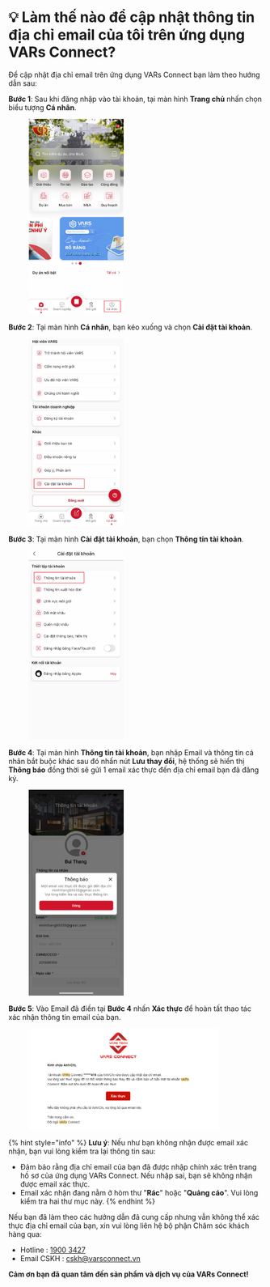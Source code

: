 # 💡 Làm thế nào để cập nhật thông tin địa chỉ email của tôi trên ứng dụng VARs Connect?

Để cập nhật địa chỉ email trên ứng dụng VARs Connect bạn làm theo hướng dẫn sau:

**Bước 1**: Sau khi đăng nhập vào tài khoản, tại màn hình **Trang chủ** nhấn chọn biểu tượng **Cá nhân**.

<figure><img src="../.gitbook/assets/image (1047).png" alt="" width="188"><figcaption></figcaption></figure>

**Bước 2**: Tại màn hình **Cá nhân**, bạn kéo xuống và chọn **Cài đặt tài khoản**.

<figure><img src="../.gitbook/assets/image (133).png" alt="" width="188"><figcaption></figcaption></figure>

**Bước 3**: Tại màn hình **Cài đặt tài khoản**, bạn chọn **Thông tin tài khoản**.

<figure><img src="../.gitbook/assets/image (132).png" alt="" width="188"><figcaption></figcaption></figure>

**Bước 4**: Tại màn hình **Thông tin tài khoản**, bạn nhập Email và thông tin cá nhân bắt buộc khác sau đó nhấn nút **Lưu thay đổi**, hệ thống sẽ hiển thị **Thông báo** đồng thời sẽ gửi 1 email xác thực đến địa chỉ email bạn đã đăng ký.

<figure><img src="../.gitbook/assets/image (390).png" alt="" width="188"><figcaption></figcaption></figure>

**Bước 5**: Vào Email đã điền tại **Bước 4** nhấn **Xác thực** để hoàn tất thao tác xác nhận thông tin email của bạn.

<figure><img src="../.gitbook/assets/image (391).png" alt="" width="375"><figcaption></figcaption></figure>

&#x20;    &#x20;

&#x20;  &#x20;

{% hint style="info" %}
**Lưu ý**: Nếu như bạn không nhận được email xác nhận, bạn vui lòng kiểm tra lại thông tin sau:

* Đảm bảo rằng địa chỉ email của bạn đã được nhập chính xác trên trang hồ sơ của ứng dụng VARs Connect. Nếu nhập sai, bạn sẽ không nhận được email xác thực.&#x20;
* Email xác nhận đang nằm ở hòm thư "**Rác**" hoặc "**Quảng cáo**". Vui lòng kiểm tra hai thư mục này.&#x20;
{% endhint %}

Nếu bạn đã làm theo các hướng dẫn đã cung cấp nhưng vẫn không thể xác thực địa chỉ email của bạn, xin vui lòng liên hệ bộ phận Chăm sóc khách hàng qua:

* Hotline         : [1900 3427](tel:19003427)
* Email CSKH : [cskh@varsconnect.vn](mailto:cskh@varsconnect.vn)

&#x20;                               **Cảm ơn bạn đã quan tâm đến sản phẩm và dịch vụ của VARs Connect!**
